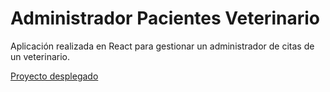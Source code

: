 # Administrador Pacientes Veterinario

Aplicación realizada en React para gestionar un administrador de citas de un veterinario.

[Proyecto desplegado](https://angry-allen-c0fabf.netlify.app/)
